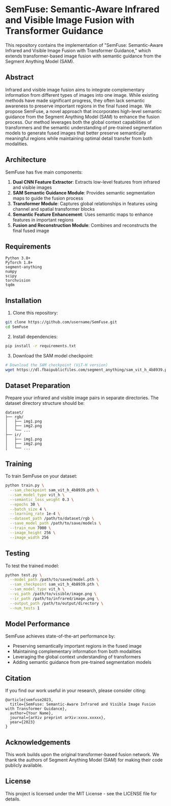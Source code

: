 # SemFuse: Semantic-Aware Infrared and Visible Image Fusion with Transformer Guidance

This repository contains the implementation of "SemFuse: Semantic-Aware Infrared and Visible Image Fusion with Transformer Guidance," which extends transformer-based image fusion with semantic guidance from the Segment Anything Model (SAM).

## Abstract

Infrared and visible image fusion aims to integrate complementary information from different types of images into one image. While existing methods have made significant progress, they often lack semantic awareness to preserve important regions in the final fused image. We propose SemFuse, a novel approach that incorporates high-level semantic guidance from the Segment Anything Model (SAM) to enhance the fusion process. Our method leverages both the global context capabilities of transformers and the semantic understanding of pre-trained segmentation models to generate fused images that better preserve semantically meaningful regions while maintaining optimal detail transfer from both modalities.

## Architecture

SemFuse has five main components:
1. **Dual CNN Feature Extractor**: Extracts low-level features from infrared and visible images
2. **SAM Semantic Guidance Module**: Provides semantic segmentation maps to guide the fusion process
3. **Transformer Module**: Captures global relationships in features using channel and spatial transformer blocks
4. **Semantic Feature Enhancement**: Uses semantic maps to enhance features in important regions
5. **Fusion and Reconstruction Module**: Combines and reconstructs the final fused image

## Requirements

```
Python 3.8+
PyTorch 1.8+
segment-anything
numpy
scipy
torchvision
tqdm
```

## Installation

1. Clone this repository:
```bash
git clone https://github.com/username/SemFuse.git
cd SemFuse
```

2. Install dependencies:
```bash
pip install -r requirements.txt
```

3. Download the SAM model checkpoint:
```bash
# Download the SAM checkpoint (ViT-H version)
wget https://dl.fbaipublicfiles.com/segment_anything/sam_vit_h_4b8939.pth
```

## Dataset Preparation

Prepare your infrared and visible image pairs in separate directories. The dataset directory structure should be:
```
dataset/
├── rgb/
│   ├── img1.png
│   ├── img2.png
│   └── ...
├── ir/
│   ├── img1.png
│   ├── img2.png
│   └── ...
```

## Training

To train SemFuse on your dataset:

```bash
python train.py \
  --sam_checkpoint sam_vit_h_4b8939.pth \
  --sam_model_type vit_h \
  --semantic_loss_weight 0.3 \
  --epochs 30 \
  --batch_size 4 \
  --learning_rate 1e-4 \
  --dataset_path /path/to/dataset/rgb \
  --save_model_path /path/to/save/models \
  --train_num 7000 \
  --image_height 256 \
  --image_width 256
```

## Testing

To test the trained model:

```bash
python test.py \
  --model_path /path/to/saved/model.pth \
  --sam_checkpoint sam_vit_h_4b8939.pth \
  --sam_model_type vit_h \
  --vi_path /path/to/visible/image.png \
  --ir_path /path/to/infrared/image.png \
  --output_path /path/to/output/directory \
  --num_tests 1
```

## Model Performance

SemFuse achieves state-of-the-art performance by:
- Preserving semantically important regions in the fused image
- Maintaining complementary information from both modalities
- Leveraging the global context understanding of transformers
- Adding semantic guidance from pre-trained segmentation models

## Citation

If you find our work useful in your research, please consider citing:

```
@article{semfuse2023,
  title={SemFuse: Semantic-Aware Infrared and Visible Image Fusion with Transformer Guidance},
  author={Your Name},
  journal={arXiv preprint arXiv:xxxx.xxxxx},
  year={2023}
}
```

## Acknowledgements

This work builds upon the original transformer-based fusion network. We thank the authors of Segment Anything Model (SAM) for making their code publicly available.

## License

This project is licensed under the MIT License - see the LICENSE file for details.
